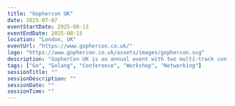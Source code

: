 ```yaml
---
title: "Gophercon UK"
date: 2025-07-07
eventStartDate: 2025-08-13
eventEndDate: 2025-08-15
location: "London, UK"
eventUrl: "https://www.gophercon.co.uk/"
logo: "https://www.gophercon.co.uk/assets/images/gophercon.svg"
description: "GopherCon UK is an annual event with two multi-track conference days and one workshop day, held in the Brewery, in the heart of London. Three days of amazing talks, plentiful networking opportunities and great socials. GopherCon UK offers the most up-to-date Go programming information and training."
tags: ["Go", "Golang", "Conference", "Workshop", "Networking"]
sessionTitle: ""
sessionDescription: ""
sessionDate: ""
sessionTime: ""
---
```

